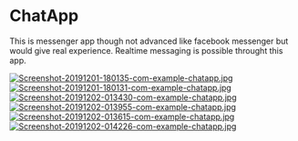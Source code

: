 # ChatApp
This is messenger app though not advanced like facebook messenger but would give real experience.
Realtime messaging is possible throught this app.

[![Screenshot-20191201-180135-com-example-chatapp.jpg](https://i.postimg.cc/Fs70kPG7/Screenshot-20191201-180135-com-example-chatapp.jpg)](https://postimg.cc/ppMmgJwH)
[![Screenshot-20191201-180131-com-example-chatapp.jpg](https://i.postimg.cc/WbFJ1dbZ/Screenshot-20191201-180131-com-example-chatapp.jpg)](https://postimg.cc/4mG38Nc4)
[![Screenshot-20191202-013430-com-example-chatapp.jpg](https://i.postimg.cc/tJ2YDmGZ/Screenshot-20191202-013430-com-example-chatapp.jpg)](https://postimg.cc/BPPSnp64)
[![Screenshot-20191202-013955-com-example-chatapp.jpg](https://i.postimg.cc/XJWqW0VB/Screenshot-20191202-013955-com-example-chatapp.jpg)](https://postimg.cc/VS7m9p0z)
[![Screenshot-20191202-013615-com-example-chatapp.jpg](https://i.postimg.cc/HW2cpj8Y/Screenshot-20191202-013615-com-example-chatapp.jpg)](https://postimg.cc/QVFxm8qw)
[![Screenshot-20191202-014226-com-example-chatapp.jpg](https://i.postimg.cc/9X8m89q7/Screenshot-20191202-014226-com-example-chatapp.jpg)](https://postimg.cc/0rS1rbnk)
